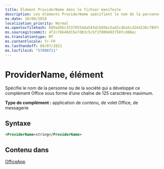 ```yaml
---
title: Élément ProviderName dans le fichier manifeste
description: Les éléments ProviderName spécifient le nom de la personne ou de la société qui a développé ce Office de service.
ms.date: 10/09/2018
localization_priority: Normal
ms.openlocfilehash: 689ad5bc33370554da543dcb95bc5ad2cdba5cd244236c789fd778d4f161adb2
ms.sourcegitcommit: 4f2c76b48d15e7d03c5c5f1f809493758fcd88ec
ms.translationtype: MT
ms.contentlocale: fr-FR
ms.lasthandoff: 08/07/2021
ms.locfileid: "57098711"
---
```

# <a name="providername-element"></a>ProviderName, élément

Spécifie le nom de la personne ou de la société qui a développé ce complément Office sous forme d’une chaîne de 125 caractères maximum.

**Type de complément :** application de contenu, de volet Office, de messagerie

## <a name="syntax"></a>Syntaxe

```XML
<ProviderName>string</ProviderName>
```

## <a name="contained-in"></a>Contenu dans

[OfficeApp](officeapp.md)

